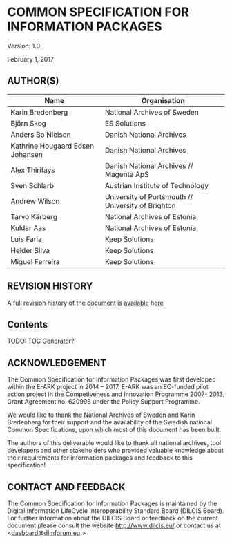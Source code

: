 COMMON SPECIFICATION FOR INFORMATION PACKAGES
=============================================

Version: 1.0

February 1, 2017

AUTHOR(S)
---------
| Name                             | Organisation                                       |
|----------------------------------|----------------------------------------------------|
| Karin Bredenberg                 | National Archives of Sweden                        |
| Björn Skog                       | ES Solutions                                       |
| Anders Bo Nielsen                | Danish National Archives                           |
| Kathrine Hougaard Edsen Johansen | Danish National Archives                           |
| Alex Thirifays                   | Danish National Archives // Magenta ApS            |
| Sven Schlarb                     | Austrian Institute of Technology                   |
| Andrew Wilson                    | University of Portsmouth // University of Brighton |
| Tarvo Kärberg                    | National Archives of Estonia                       |
| Kuldar Aas                       | National Archives of Estonia                       |
| Luis Faria                       | Keep Solutions                                     |
| Helder Silva                     | Keep Solutions                                     |
| Miguel Ferreira                  | Keep Solutions                                     |


REVISION HISTORY
----------------
A full revision history of the document is [available here](/history)

Contents
--------
TODO: TOC Generator?

ACKNOWLEDGEMENT
--------------
The Common Specification for Information Packages was first developed within the E-ARK project in 2014 – 2017. E-ARK was an EC-funded pilot action project in the Competiveness and Innovation Programme 2007- 2013, Grant Agreement no. 620998 under the Policy Support Programme.

We would like to thank the National Archives of Sweden and Karin Bredenberg for their support and the availability of the Swedish national Common Specifications, upon which most of this document has been built.

The authors of this deliverable would like to thank all national archives, tool developers and other stakeholders who provided valuable knowledge about their requirements for information packages and feedback to this specification!

CONTACT AND FEEDBACK
--------------------
The Common Specification for Information Packages is maintained by the Digital Information LifeCycle
Interoperability Standard Board (DILCIS Board). For further information about the DILCIS Board or feedback
on the current document please consult the website http://www.dilcis.eu/ or contact us at
<dasboard@dlmforum.eu.>
 
